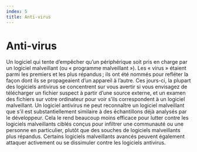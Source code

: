 ```yaml
---
index: 5
title: Anti-virus
---
```

# Anti-virus 

Un logiciel qui tente d’empêcher qu’un périphérique soit pris en charge par un logiciel malveillant (ou « programme malveillant »). Les « virus » étaient parmi les premiers et les plus répandus ; ils ont été nommés pour refléter la façon dont ils se propageaient d’un appareil à l’autre. Ces jours-ci, la plupart des logiciels antivirus se concentrent sur vous avertir si vous envisagez de télécharger un fichier suspect à partir d’une source externe, et un examen des fichiers sur votre ordinateur pour voir s’ils correspondent à un logiciel malveillant. Un logiciel antivirus ne peut reconnaître un logiciel malveillant que s’il est substantiellement similaire à des échantillons déjà analysés par le développeur. Cela le rend beaucoup moins efficace pour lutter contre les logiciels malveillants ciblés conçus pour infiltrer une communauté ou une personne en particulier, plutôt que des souches de logiciels malveillants plus répandus. Certains logiciels malveillants avancés peuvent également attaquer activement ou se dissimuler contre les logiciels antivirus.